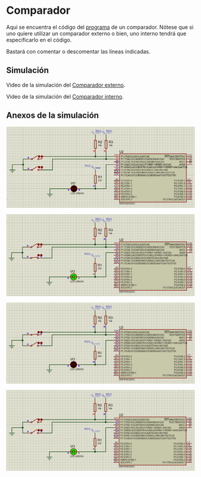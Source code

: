 # Comparador

Aqui se encuentra el código del [programa](https://github.com/Edgar-La/Microcontroller-Architecture/blob/main/Comparator/main.c) de un comparador.
Nótese que si uno quiere utilizar un comparador externo o bien, uno interno tendrá que especificarlo en el código.

Bastará con comentar o descomentar las líneas indicadas.

## Simulación
Video de la simulación del [Comparador externo](https://drive.google.com/file/d/1CBz9tcNqcqYv1vvLaen5LN-0t5fUvFi4/view?usp=sharing).

Video de la simulación del [Comparador interno](https://drive.google.com/file/d/1CAhSMPiDFNQyRDnFZaLFljq55-iqjt3W/view?usp=sharing).

## Anexos de la simulación

![Externo 1](https://github.com/Edgar-La/Microcontroller-Architecture/blob/main/Comparator/External_01.PNG)

![Externo 2](https://github.com/Edgar-La/Microcontroller-Architecture/blob/main/Comparator/External_02.PNG)

![Interno 1](https://github.com/Edgar-La/Microcontroller-Architecture/blob/main/Comparator/Internal_01.PNG)

![Interno 2](https://github.com/Edgar-La/Microcontroller-Architecture/blob/main/Comparator/Internal_02.PNG)
